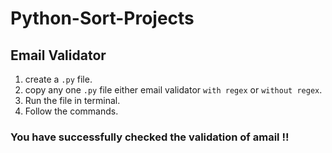 # Python-Sort-Projects

## Email Validator 

1. create a `.py` file.
2. copy any one `.py` file either email validator `with regex` or `without regex`.
3. Run the file in terminal.
4. Follow the commands.

### You have successfully checked the validation of amail !!

